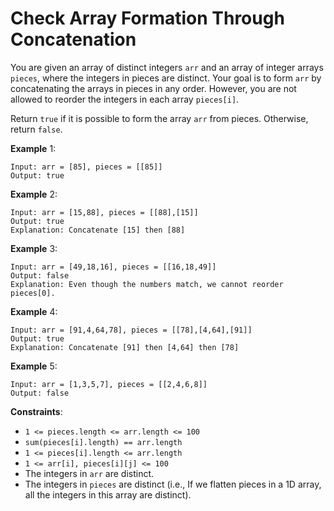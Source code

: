 # Check Array Formation Through Concatenation

You are given an array of distinct integers `arr` and an array of integer arrays
`pieces`, where the integers in pieces are distinct. Your goal is to form `arr`
by concatenating the arrays in pieces in any order. However, you are not allowed
to reorder the integers in each array `pieces[i]`.

Return `true` if it is possible to form the array `arr` from pieces. Otherwise,
return `false`.

**Example** 1:

```
Input: arr = [85], pieces = [[85]]
Output: true
```

**Example** 2:

```
Input: arr = [15,88], pieces = [[88],[15]]
Output: true
Explanation: Concatenate [15] then [88]
```

**Example** 3:

```
Input: arr = [49,18,16], pieces = [[16,18,49]]
Output: false
Explanation: Even though the numbers match, we cannot reorder pieces[0].
```

**Example** 4:

```
Input: arr = [91,4,64,78], pieces = [[78],[4,64],[91]]
Output: true
Explanation: Concatenate [91] then [4,64] then [78]
```

**Example** 5:

```
Input: arr = [1,3,5,7], pieces = [[2,4,6,8]]
Output: false
```

**Constraints**:

- `1 <= pieces.length <= arr.length <= 100`
- `sum(pieces[i].length) == arr.length`
- `1 <= pieces[i].length <= arr.length`
- `1 <= arr[i], pieces[i][j] <= 100`
- The integers in `arr` are distinct.
- The integers in `pieces` are distinct (i.e., If we flatten pieces in a 1D
  array, all the integers in this array are distinct).
